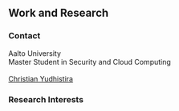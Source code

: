## Work and Research

### Contact
Aalto University <br />
Master Student in Security and Cloud Computing <br /><br />
[Christian Yudhistira](https://www.linkedin.com/in/christianyudhistira/) <br />

### Research Interests

